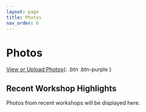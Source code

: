```yaml
---
layout: page
title: Photos
nav_order: 6
---
```


# Photos
[View or Upload Photos](https://drive.google.com/drive/folders/1EqSgvECltmOhbnsWRNVxK4awd3HS3oJw?usp=share_link){: .btn .btn-purple }

## Recent Workshop Highlights
Photos from recent workshops will be displayed here.

